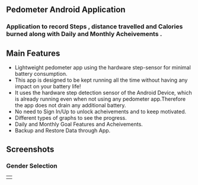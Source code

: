 ## Pedometer Android Application

<h3> Application to record Steps , distance travelled and Calories burned along with Daily and Monthly Acheivements .</h3>

<h2> Main Features </h3>

* Lightweight pedometer app using the hardware step-sensor for minimal battery consumption.
* This app is designed to be kept running all the time without having any impact on your battery life! 
* It uses the hardware step detection sensor of the Android Device, 
  which is already running even when not using any pedometer app.Therefore the app does not drain any additional battery.
* No need to Sign In/Up to unlock acheivements and to keep motivated.
* Different types of graphs to see the progress.
* Daily and Monthly Goal Features and Acheivements.
* Backup and Restore Data through App.

<h2> Screenshots </h2>

 <h3> Gender Selection </h3>
 <table>
 <tr>
 <td>
 
 </td>
 </tr>
 </table>

